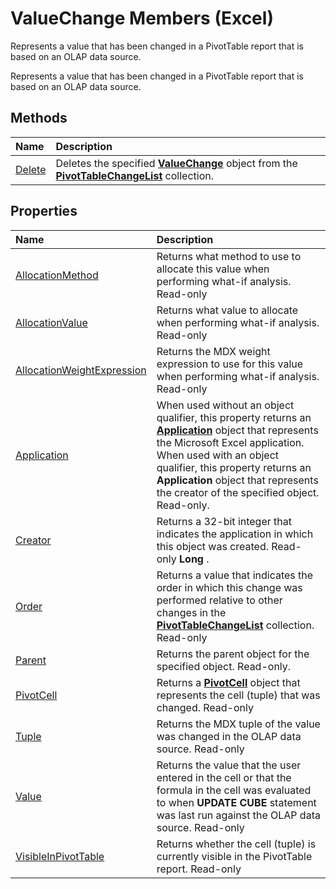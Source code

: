 
# ValueChange Members (Excel)
Represents a value that has been changed in a PivotTable report that is based on an OLAP data source.

Represents a value that has been changed in a PivotTable report that is based on an OLAP data source.


## Methods



|**Name**|**Description**|
|:-----|:-----|
|[Delete](69b0c9e0-42a2-c282-67d1-ca1b0299e08a.md)|Deletes the specified  **[ValueChange](27335d52-7003-2268-b5d0-c2cd21588579.md)** object from the **[PivotTableChangeList](83bc0395-b97e-d57f-cfe4-e226a5cea36c.md)** collection.|

## Properties



|**Name**|**Description**|
|:-----|:-----|
|[AllocationMethod](124ff77d-56f0-7877-a4ed-9c62e1d217d1.md)|Returns what method to use to allocate this value when performing what-if analysis. Read-only|
|[AllocationValue](932cfa66-3664-5e23-85b7-769ac710669e.md)|Returns what value to allocate when performing what-if analysis. Read-only|
|[AllocationWeightExpression](4a40be04-c978-bb74-5453-e42fa6b210e2.md)|Returns the MDX weight expression to use for this value when performing what-if analysis. Read-only|
|[Application](a4bf69c2-47f4-e622-75c7-e48ee2731c83.md)|When used without an object qualifier, this property returns an  **[Application](19b73597-5cf9-4f56-8227-b5211f657f6f.md)** object that represents the Microsoft Excel application. When used with an object qualifier, this property returns an **Application** object that represents the creator of the specified object. Read-only.|
|[Creator](a1d10479-e30d-c0b2-a521-8910c5b6256e.md)|Returns a 32-bit integer that indicates the application in which this object was created. Read-only  **Long** .|
|[Order](f64f8739-212b-6aca-3ddc-09c68c44978c.md)|Returns a value that indicates the order in which this change was performed relative to other changes in the  **[PivotTableChangeList](83bc0395-b97e-d57f-cfe4-e226a5cea36c.md)** collection. Read-only|
|[Parent](386e01d9-1e88-861a-c6f2-7658f3f53903.md)|Returns the parent object for the specified object. Read-only.|
|[PivotCell](332859df-b643-cf9b-9c61-108f9324cee5.md)|Returns a  **[PivotCell](76b8a2dc-90ee-7475-d327-d27cb1e92703.md)** object that represents the cell (tuple) that was changed. Read-only|
|[Tuple](911c65e3-a15c-81b3-316b-155d2ff55ea4.md)|Returns the MDX tuple of the value was changed in the OLAP data source. Read-only|
|[Value](928efc98-0420-e4b9-46fe-1b7124669b9a.md)|Returns the value that the user entered in the cell or that the formula in the cell was evaluated to when  **UPDATE CUBE** statement was last run against the OLAP data source. Read-only|
|[VisibleInPivotTable](48ed3289-7850-fdeb-fac6-dee97c7951c5.md)|Returns whether the cell (tuple) is currently visible in the PivotTable report. Read-only|
